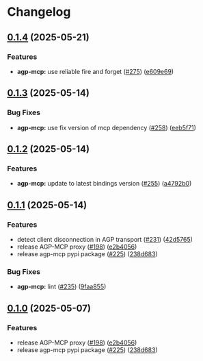 # Changelog

## [0.1.4](https://github.com/agntcy/agp/compare/agp-mcp-v0.1.3...agp-mcp-v0.1.4) (2025-05-21)


### Features

* **agp-mcp:** use reliable fire and forget ([#275](https://github.com/agntcy/agp/issues/275)) ([e609e69](https://github.com/agntcy/agp/commit/e609e696a2f2e28bfebe1d88ee4bc2f48013a6cb))

## [0.1.3](https://github.com/agntcy/agp/compare/agp-mcp-v0.1.2...agp-mcp-v0.1.3) (2025-05-14)


### Bug Fixes

* **agp-mcp:** use fix version of mcp dependency ([#258](https://github.com/agntcy/agp/issues/258)) ([eeb5f71](https://github.com/agntcy/agp/commit/eeb5f71f17597ef9b21114b6d079980b499d7aed))

## [0.1.2](https://github.com/agntcy/agp/compare/agp-mcp-v0.1.1...agp-mcp-v0.1.2) (2025-05-14)


### Features

* **agp-mcp:** update to latest bindings version ([#255](https://github.com/agntcy/agp/issues/255)) ([a4792b0](https://github.com/agntcy/agp/commit/a4792b0a0d35cbbe533ac8e83162ff48a0a9da56))

## [0.1.1](https://github.com/agntcy/agp/compare/agp-mcp-v0.1.0...agp-mcp-v0.1.1) (2025-05-14)


### Features

* detect client disconnection in AGP transport ([#231](https://github.com/agntcy/agp/issues/231)) ([42d5765](https://github.com/agntcy/agp/commit/42d57657ef32dc5c28db11c9f994aa0548328dfc))
* release AGP-MCP proxy ([#198](https://github.com/agntcy/agp/issues/198)) ([e2b4056](https://github.com/agntcy/agp/commit/e2b40564da271e8bfa732e81a3ce41690b0e6663))
* release agp-mcp pypi package ([#225](https://github.com/agntcy/agp/issues/225)) ([238d683](https://github.com/agntcy/agp/commit/238d68300134dc6771191077b9b18525609bb7af))


### Bug Fixes

* **agp-mcp:** lint ([#235](https://github.com/agntcy/agp/issues/235)) ([9faa855](https://github.com/agntcy/agp/commit/9faa855580681711de571ca5260f0da98461b74b))

## [0.1.0](https://github.com/agntcy/agp/compare/agp-mcp-v0.1.0...agp-mcp-v0.1.0) (2025-05-07)


### Features

* release AGP-MCP proxy ([#198](https://github.com/agntcy/agp/issues/198)) ([e2b4056](https://github.com/agntcy/agp/commit/e2b40564da271e8bfa732e81a3ce41690b0e6663))
* release agp-mcp pypi package ([#225](https://github.com/agntcy/agp/issues/225)) ([238d683](https://github.com/agntcy/agp/commit/238d68300134dc6771191077b9b18525609bb7af))
